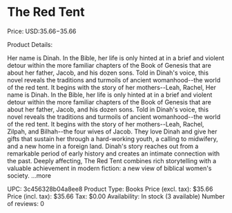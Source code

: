 # The Red Tent

Price: USD:$35.66-$35.66

Product Details:

Her name is Dinah. In the Bible, her life is only hinted at in a brief and violent detour within the more familiar chapters of the Book of Genesis that are about her father, Jacob, and his dozen sons. Told in Dinah's voice, this novel reveals the traditions and turmoils of ancient womanhood--the world of the red tent. It begins with the story of her mothers--Leah, Rachel, Her name is Dinah. In the Bible, her life is only hinted at in a brief and violent detour within the more familiar chapters of the Book of Genesis that are about her father, Jacob, and his dozen sons. Told in Dinah's voice, this novel reveals the traditions and turmoils of ancient womanhood--the world of the red tent. It begins with the story of her mothers--Leah, Rachel, Zilpah, and Bilhah--the four wives of Jacob. They love Dinah and give her gifts that sustain her through a hard-working youth, a calling to midwifery, and a new home in a foreign land. Dinah's story reaches out from a remarkable period of early history and creates an intimate connection with the past. Deeply affecting, The Red Tent combines rich storytelling with a valuable achievement in modern fiction: a new view of biblical women's society. ...more

UPC: 3c456328b04a8ee8
Product Type: Books
Price (excl. tax): $35.66
Price (incl. tax): $35.66
Tax: $0.00
Availability: In stock (3 available)
Number of reviews: 0